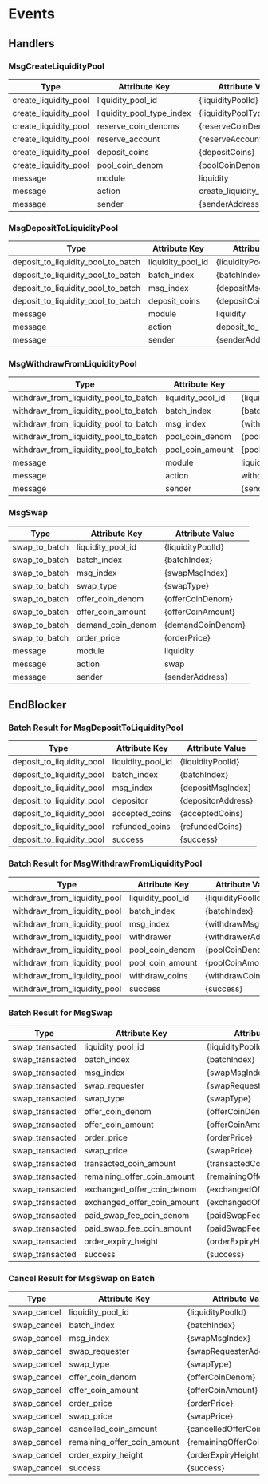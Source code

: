 <!--
order: 7
-->

# Events


## Handlers

### MsgCreateLiquidityPool

| Type                  | Attribute Key             | Attribute Value          |
| --------------------- | ------------------------- | ------------------------ |
| create_liquidity_pool | liquidity_pool_id         | {liquidityPoolId}        |
| create_liquidity_pool | liquidity_pool_type_index | {liquidityPoolTypeIndex} |
| create_liquidity_pool | reserve_coin_denoms       | {reserveCoinDenoms}      |
| create_liquidity_pool | reserve_account           | {reserveAccountAddress}  |
| create_liquidity_pool | deposit_coins             | {depositCoins}           |
| create_liquidity_pool | pool_coin_denom           | {poolCoinDenom}          |
| message               | module                    | liquidity                |
| message               | action                    | create_liquidity_pool    |
| message               | sender                    | {senderAddress}          |


### MsgDepositToLiquidityPool

| Type                               | Attribute Key     | Attribute Value           |
| ---------------------------------- | ----------------- | ------------------------- |
| deposit_to_liquidity_pool_to_batch | liquidity_pool_id | {liquidityPoolId}         |
| deposit_to_liquidity_pool_to_batch | batch_index       | {batchIndex}              |
| deposit_to_liquidity_pool_to_batch | msg_index         | {depositMsgIndex}         |
| deposit_to_liquidity_pool_to_batch | deposit_coins     | {depositCoins}            |
| message                            | module            | liquidity                 |
| message                            | action            | deposit_to_liquidity_pool |
| message                            | sender            | {senderAddress}           |

### MsgWithdrawFromLiquidityPool

| Type                                  | Attribute Key     | Attribute Value              |
| ------------------------------------- | ----------------- | ---------------------------- |
| withdraw_from_liquidity_pool_to_batch | liquidity_pool_id | {liquidityPoolId}            |
| withdraw_from_liquidity_pool_to_batch | batch_index       | {batchIndex}                 |
| withdraw_from_liquidity_pool_to_batch | msg_index         | {withdrawMsgIndex}           |
| withdraw_from_liquidity_pool_to_batch | pool_coin_denom   | {poolCoinDenom}              |
| withdraw_from_liquidity_pool_to_batch | pool_coin_amount  | {poolCoinAmount}             |
| message                               | module            | liquidity                    |
| message                               | action            | withdraw_from_liquidity_pool |
| message                               | sender            | {senderAddress}              |

### MsgSwap

| Type          | Attribute Key     | Attribute Value   |
| ------------- | ----------------- | ----------------- |
| swap_to_batch | liquidity_pool_id | {liquidityPoolId} |
| swap_to_batch | batch_index       | {batchIndex}      |
| swap_to_batch | msg_index         | {swapMsgIndex}    |
| swap_to_batch | swap_type         | {swapType}        |
| swap_to_batch | offer_coin_denom  | {offerCoinDenom}  |
| swap_to_batch | offer_coin_amount | {offerCoinAmount} |
| swap_to_batch | demand_coin_denom | {demandCoinDenom} |
| swap_to_batch | order_price       | {orderPrice}      |
| message       | module            | liquidity         |
| message       | action            | swap              |
| message       | sender            | {senderAddress}   |

## EndBlocker

### Batch Result for MsgDepositToLiquidityPool

| Type                      | Attribute Key     | Attribute Value    |
| ------------------------- | ----------------- | ------------------ |
| deposit_to_liquidity_pool | liquidity_pool_id | {liquidityPoolId}  |
| deposit_to_liquidity_pool | batch_index       | {batchIndex}       |
| deposit_to_liquidity_pool | msg_index         | {depositMsgIndex}  |
| deposit_to_liquidity_pool | depositor         | {depositorAddress} |
| deposit_to_liquidity_pool | accepted_coins    | {acceptedCoins}    |
| deposit_to_liquidity_pool | refunded_coins    | {refundedCoins}    |
| deposit_to_liquidity_pool | success           | {success}          |

### Batch Result for MsgWithdrawFromLiquidityPool

| Type                         | Attribute Key     | Attribute Value     |
| ---------------------------- | ----------------- | ------------------- |
| withdraw_from_liquidity_pool | liquidity_pool_id | {liquidityPoolId}   |
| withdraw_from_liquidity_pool | batch_index       | {batchIndex}        |
| withdraw_from_liquidity_pool | msg_index         | {withdrawMsgIndex}  |
| withdraw_from_liquidity_pool | withdrawer        | {withdrawerAddress} |
| withdraw_from_liquidity_pool | pool_coin_denom   | {poolCoinDenom}     |
| withdraw_from_liquidity_pool | pool_coin_amount  | {poolCoinAmount}    |
| withdraw_from_liquidity_pool | withdraw_coins    | {withdrawCoins}     |
| withdraw_from_liquidity_pool | success           | {success}           |

### Batch Result for MsgSwap

| Type            | Attribute Key               | Attribute Value            |
| --------------- | --------------------------- | -------------------------- |
| swap_transacted | liquidity_pool_id           | {liquidityPoolId}          |
| swap_transacted | batch_index                 | {batchIndex}               |
| swap_transacted | msg_index                   | {swapMsgIndex}             |
| swap_transacted | swap_requester              | {swapRequesterAddress}     |
| swap_transacted | swap_type                   | {swapType}                 |
| swap_transacted | offer_coin_denom            | {offerCoinDenom}           |
| swap_transacted | offer_coin_amount           | {offerCoinAmount}          |
| swap_transacted | order_price                 | {orderPrice}               |
| swap_transacted | swap_price                  | {swapPrice}                |
| swap_transacted | transacted_coin_amount      | {transactedCoinAmount}     |
| swap_transacted | remaining_offer_coin_amount | {remainingOfferCoinAmount} |
| swap_transacted | exchanged_offer_coin_denom  | {exchangedOfferCoinDenom}  |
| swap_transacted | exchanged_offer_coin_amount | {exchangedOfferCoinAmount} |
| swap_transacted | paid_swap_fee_coin_denom    | {paidSwapFeeCoinDenom}     |
| swap_transacted | paid_swap_fee_coin_amount   | {paidSwapFeeCoinAmount}    |
| swap_transacted | order_expiry_height         | {orderExpiryHeight}        |
| swap_transacted | success                     | {success}                  |

### Cancel Result for MsgSwap on Batch

| Type        | Attribute Key               | Attribute Value            |
| ----------- | --------------------------- | -------------------------- |
| swap_cancel | liquidity_pool_id           | {liquidityPoolId}          |
| swap_cancel | batch_index                 | {batchIndex}               |
| swap_cancel | msg_index                   | {swapMsgIndex}             |
| swap_cancel | swap_requester              | {swapRequesterAddress}     |
| swap_cancel | swap_type                   | {swapType}                 |
| swap_cancel | offer_coin_denom            | {offerCoinDenom}           |
| swap_cancel | offer_coin_amount           | {offerCoinAmount}          |
| swap_cancel | order_price                 | {orderPrice}               |
| swap_cancel | swap_price                  | {swapPrice}                |
| swap_cancel | cancelled_coin_amount       | {cancelledOfferCoinAmount} |
| swap_cancel | remaining_offer_coin_amount | {remainingOfferCoinAmount} |
| swap_cancel | order_expiry_height         | {orderExpiryHeight}        |
| swap_cancel | success                     | {success}                  |